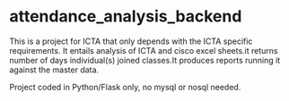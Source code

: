 # attendance_analysis_backend

This is a project for ICTA that only depends with the ICTA specific requirements.
It entails analysis of ICTA and cisco excel sheets.it returns number of days individual(s)
joined classes.It produces reports running it against the master data.

Project coded in Python/Flask only, no mysql or nosql needed.